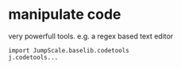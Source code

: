 manipulate code
===============

very powerfull tools. e.g. a regex based text editor

~~~~ {.sourceCode .python}
import JumpScale.baselib.codetools
j.codetools...
~~~~
